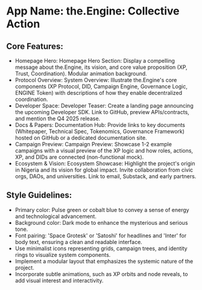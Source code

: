 # **App Name**: the.Engine: Collective Action

## Core Features:

- Homepage Hero: Homepage Hero Section: Display a compelling message about the.Engine, its vision, and core value proposition (XP, Trust, Coordination). Modular animation background.
- Protocol Overview: System Overview: Illustrate the.Engine's core components (XP Protocol, DID, Campaign Engine, Governance Logic, ENGINE Token) with descriptions of how they enable decentralized coordination.
- Developer Space: Developer Teaser: Create a landing page announcing the upcoming Developer SDK. Link to GitHub, preview APIs/contracts, and mention the Q4 2025 release.
- Docs & Papers: Documentation Hub: Provide links to key documents (Whitepaper, Technical Spec, Tokenomics, Governance Framework) hosted on GitHub or a dedicated documentation site.
- Campaign Preview: Campaign Preview: Showcase 1-2 example campaigns with a visual preview of the XP logic and how roles, actions, XP, and DIDs are connected (non-functional mock).
- Ecosystem & Vision: Ecosystem Showcase: Highlight the project's origin in Nigeria and its vision for global impact. Invite collaboration from civic orgs, DAOs, and universities. Link to email, Substack, and early partners.

## Style Guidelines:

- Primary color: Pulse green or cobalt blue to convey a sense of energy and technological advancement.
- Background color: Dark mode to enhance the mysterious and serious tone.
- Font pairing: 'Space Grotesk' or 'Satoshi' for headlines and 'Inter' for body text, ensuring a clean and readable interface.
- Use minimalist icons representing grids, campaign trees, and identity rings to visualize system components.
- Implement a modular layout that emphasizes the systemic nature of the project.
- Incorporate subtle animations, such as XP orbits and node reveals, to add visual interest and interactivity.